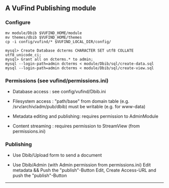 
## A VuFind Publishing module

### Configure 

    mv module/Dbib $VUFIND_HOME/module
    mv themes/dbib $VUFIND_HOME/themes
    cp -i config/vufind/* $VUFIND_LOCAL_DIR/config/

    mysql> Create Database dcterms CHARACTER SET utf8 COLLATE utf8_unicode_ci;
    mysql> Grant all on dcterms.* to admin;
    mysql --login-path=admin dcterms < module/Dbib/sql/create-data.sql 
    mysql --login-path=admin dcterms < module/Dbib/sql/create-view.sql 

### Permissions (see vufind/permissions.ini)

  - Database access : see config/vufind/Dbib.ini
  - Filesystem access : "path/base" from domain table 
    (e.g. /srv/archiv/adm/pub/dbib) must be writable (e.g. for www-data)

  - Metadata editing and publishing: requires permission to AdminModule
  - Content streaming : requires permission to StreamView (from permissions.ini)

### Publishing

  - Use Dbib/Upload form to send a document

  - Use Dbib/Admin (with Admin permission from permissions.ini)
    Edit metadata && Push the "publish"-Button
    Edit, Create Access-URL and push the "publish"-Button 

____________________________________________________________________________
